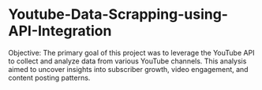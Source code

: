 # Youtube-Data-Scrapping-using-API-Integration
Objective: The primary goal of this project was to leverage the YouTube API to collect and analyze data from various YouTube channels. This analysis aimed to uncover insights into subscriber growth, video engagement, and content posting patterns.
